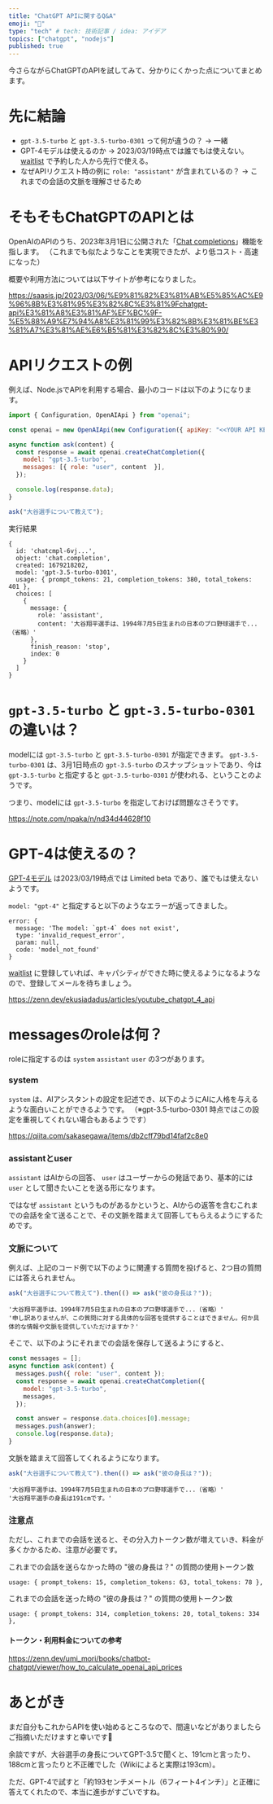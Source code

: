 ```yaml
---
title: "ChatGPT APIに関するQ&A"
emoji: "🌱"
type: "tech" # tech: 技術記事 / idea: アイデア
topics: ["chatgpt", "nodejs"]
published: true
---
```


今さらながらChatGPTのAPIを試してみて、分かりにくかった点についてまとめます。

# 先に結論

- `gpt-3.5-turbo` と `gpt-3.5-turbo-0301` って何が違うの？
  → 一緒
- GPT-4モデルは使えるのか
  → 2023/03/19時点では誰でもは使えない。 [waitlist](https://openai.com/waitlist/gpt-4-api) で予約した人から先行で使える。
- なぜAPIリクエスト時の例に `role: "assistant"` が含まれているの？
  → これまでの会話の文脈を理解させるため

# そもそもChatGPTのAPIとは

OpenAIのAPIのうち、2023年3月1日に公開された「[Chat completions](https://platform.openai.com/docs/guides/chat)」機能を指します。
（これまでも似たようなことを実現できたが、より低コスト・高速になった）

概要や利用方法については以下サイトが参考になりました。

https://saasis.jp/2023/03/06/%E9%81%82%E3%81%AB%E5%85%AC%E9%96%8B%E3%81%95%E3%82%8C%E3%81%9Fchatgpt-api%E3%81%A8%E3%81%AF%EF%BC%9F-%E5%88%A9%E7%94%A8%E3%81%99%E3%82%8B%E3%81%BE%E3%81%A7%E3%81%AE%E6%B5%81%E3%82%8C%E3%80%90/

# APIリクエストの例

例えば、Node.jsでAPIを利用する場合、最小のコードは以下のようになります。

```js
import { Configuration, OpenAIApi } from "openai";

const openai = new OpenAIApi(new Configuration({ apiKey: "<<YOUR API KEY>>" }));

async function ask(content) {
  const response = await openai.createChatCompletion({
    model: "gpt-3.5-turbo",
    messages: [{ role: "user", content  }],
  });

  console.log(response.data);
}

ask("大谷選手について教えて");
```

実行結果

```log
{
  id: 'chatcmpl-6vj...',
  object: 'chat.completion',
  created: 1679218202,
  model: 'gpt-3.5-turbo-0301',
  usage: { prompt_tokens: 21, completion_tokens: 380, total_tokens: 401 },
  choices: [
    {
      message: {
        role: 'assistant',
        content: '大谷翔平選手は、1994年7月5日生まれの日本のプロ野球選手で...（省略）'
      },
      finish_reason: 'stop',
      index: 0
    }
  ]
}
```

# `gpt-3.5-turbo` と `gpt-3.5-turbo-0301` の違いは？

modelには `gpt-3.5-turbo` と `gpt-3.5-turbo-0301` が指定できます。 `gpt-3.5-turbo-0301` は、3月1日時点の `gpt-3.5-turbo` のスナップショットであり、今は `gpt-3.5-turbo` と指定すると `gpt-3.5-turbo-0301` が使われる、ということのようです。

つまり、modelには `gpt-3.5-turbo` を指定しておけば問題なさそうです。

https://note.com/npaka/n/nd34d44628f10

# GPT-4は使えるの？

[GPT-4モデル](https://platform.openai.com/docs/models/gpt-4) は2023/03/19時点では Limited beta であり、誰でもは使えないようです。

`model: "gpt-4"` と指定すると以下のようなエラーが返ってきました。

```log
error: {
  message: 'The model: `gpt-4` does not exist',
  type: 'invalid_request_error',
  param: null,
  code: 'model_not_found'
}
```

[waitlist](https://openai.com/waitlist/gpt-4-api) に登録していれば、キャパシティができた時に使えるようになるようなので、登録してメールを待ちましょう。

https://zenn.dev/ekusiadadus/articles/youtube_chatgpt_4_api

# messagesのroleは何？

roleに指定するのは `system` `assistant` `user` の3つがあります。

### system
`system` は、AIアシスタントの設定を記述でき、以下のようにAIに人格を与えるような面白いことができるようです。
（※gpt-3.5-turbo-0301 時点ではこの設定を重視してくれない場合もあるようです）

https://qiita.com/sakasegawa/items/db2cff79bd14faf2c8e0

### assistantとuser
`assistant` はAIからの回答、 `user` はユーザーからの発話であり、基本的には `user` として聞きたいことを送る形になります。

ではなぜ `assistant` というものがあるかというと、AIからの返答を含むこれまでの会話を全て送ることで、その文脈を踏まえて回答してもらえるようにするためです。

### 文脈について

例えば、上記のコード例で以下のように関連する質問を投げると、2つ目の質問には答えられません。

```js
ask("大谷選手について教えて").then(() => ask("彼の身長は？"));
```

```log
'大谷翔平選手は、1994年7月5日生まれの日本のプロ野球選手で...（省略）'
'申し訳ありませんが、この質問に対する具体的な回答を提供することはできません。何か具体的な情報や文脈を提供していただけますか？'
```

そこで、以下のようにそれまでの会話を保存して送るようにすると、

```js
const messages = [];
async function ask(content) {
  messages.push({ role: "user", content });
  const response = await openai.createChatCompletion({
    model: "gpt-3.5-turbo",
    messages,
  });

  const answer = response.data.choices[0].message;
  messages.push(answer);
  console.log(response.data);
}
```

文脈を踏まえて回答してくれるようになります。

```js
ask("大谷選手について教えて").then(() => ask("彼の身長は？"));
```

```log
'大谷翔平選手は、1994年7月5日生まれの日本のプロ野球選手で...（省略）'
'大谷翔平選手の身長は191cmです。'
```

### 注意点

ただし、これまでの会話を送ると、その分入力トークン数が増えていき、料金が多くかかるため、注意が必要です。

これまでの会話を送らなかった時の "彼の身長は？" の質問の使用トークン数
```log
usage: { prompt_tokens: 15, completion_tokens: 63, total_tokens: 78 },
```

これまでの会話を送った時の "彼の身長は？" の質問の使用トークン数
```log
usage: { prompt_tokens: 314, completion_tokens: 20, total_tokens: 334 },
```

#### トークン・利用料金についての参考
https://zenn.dev/umi_mori/books/chatbot-chatgpt/viewer/how_to_calculate_openai_api_prices

# あとがき

まだ自分もこれからAPIを使い始めるところなので、間違いなどがありましたらご指摘いただけますと幸いです🙏

余談ですが、大谷選手の身長についてGPT-3.5で聞くと、191cmと言ったり、188cmと言ったりと不正確でした（Wikiによると実際は193cm）。

ただ、GPT-4で試すと「約193センチメートル（6フィート4インチ）」と正確に答えてくれたので、本当に進歩がすごいですね。
